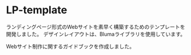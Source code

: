 # LP-template
ランディングページ形式のWebサイトを素早く構築するためのテンプレートを開発しました。
デザインレイアウトは、Blumaライブラリを使用しています。


Webサイト制作に関するガイドブックを作成しました。
